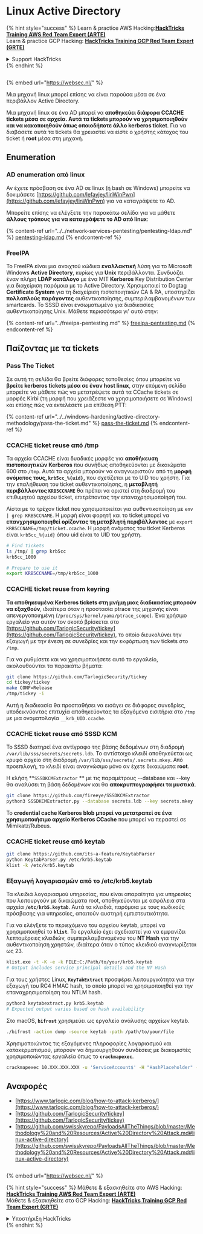 # Linux Active Directory

{% hint style="success" %}
Learn & practice AWS Hacking:<img src="/.gitbook/assets/arte.png" alt="" data-size="line">[**HackTricks Training AWS Red Team Expert (ARTE)**](https://training.hacktricks.xyz/courses/arte)<img src="/.gitbook/assets/arte.png" alt="" data-size="line">\
Learn & practice GCP Hacking: <img src="/.gitbook/assets/grte.png" alt="" data-size="line">[**HackTricks Training GCP Red Team Expert (GRTE)**<img src="/.gitbook/assets/grte.png" alt="" data-size="line">](https://training.hacktricks.xyz/courses/grte)

<details>

<summary>Support HackTricks</summary>

* Check the [**subscription plans**](https://github.com/sponsors/carlospolop)!
* **Join the** 💬 [**Discord group**](https://discord.gg/hRep4RUj7f) or the [**telegram group**](https://t.me/peass) or **follow** us on **Twitter** 🐦 [**@hacktricks\_live**](https://twitter.com/hacktricks\_live)**.**
* **Share hacking tricks by submitting PRs to the** [**HackTricks**](https://github.com/carlospolop/hacktricks) and [**HackTricks Cloud**](https://github.com/carlospolop/hacktricks-cloud) github repos.

</details>
{% endhint %}

<figure><img src="/..https:/pentest.eu/RENDER_WebSec_10fps_21sec_9MB_29042024.gif" alt=""><figcaption></figcaption></figure>

{% embed url="https://websec.nl/" %}

Μια μηχανή linux μπορεί επίσης να είναι παρούσα μέσα σε ένα περιβάλλον Active Directory.

Μια μηχανή linux σε ένα AD μπορεί να **αποθηκεύει διάφορα CCACHE tickets μέσα σε αρχεία. Αυτά τα tickets μπορούν να χρησιμοποιηθούν και να κακοποιηθούν όπως οποιοδήποτε άλλο kerberos ticket**. Για να διαβάσετε αυτά τα tickets θα χρειαστεί να είστε ο χρήστης κάτοχος του ticket ή **root** μέσα στη μηχανή.

## Enumeration

### AD enumeration από linux

Αν έχετε πρόσβαση σε ένα AD σε linux (ή bash σε Windows) μπορείτε να δοκιμάσετε [https://github.com/lefayjey/linWinPwn](https://github.com/lefayjey/linWinPwn) για να καταγράψετε το AD.

Μπορείτε επίσης να ελέγξετε την παρακάτω σελίδα για να μάθετε **άλλους τρόπους για να καταγράψετε το AD από linux**:

{% content-ref url="../../network-services-pentesting/pentesting-ldap.md" %}
[pentesting-ldap.md](../../network-services-pentesting/pentesting-ldap.md)
{% endcontent-ref %}

### FreeIPA

Το FreeIPA είναι μια ανοιχτού κώδικα **εναλλακτική** λύση για το Microsoft Windows **Active Directory**, κυρίως για **Unix** περιβάλλοντα. Συνδυάζει έναν πλήρη **LDAP κατάλογο** με ένα MIT **Kerberos** Key Distribution Center για διαχείριση παρόμοια με το Active Directory. Χρησιμοποιεί το Dogtag **Certificate System** για τη διαχείριση πιστοποιητικών CA & RA, υποστηρίζει **πολλαπλούς παράγοντες** αυθεντικοποίησης, συμπεριλαμβανομένων των smartcards. Το SSSD είναι ενσωματωμένο για διαδικασίες αυθεντικοποίησης Unix. Μάθετε περισσότερα γι' αυτό στην:

{% content-ref url="../freeipa-pentesting.md" %}
[freeipa-pentesting.md](../freeipa-pentesting.md)
{% endcontent-ref %}

## Παίζοντας με τα tickets

### Pass The Ticket

Σε αυτή τη σελίδα θα βρείτε διάφορες τοποθεσίες όπου μπορείτε να **βρείτε kerberos tickets μέσα σε έναν host linux**, στην επόμενη σελίδα μπορείτε να μάθετε πώς να μετατρέψετε αυτά τα CCache tickets σε μορφές Kirbi (τη μορφή που χρειάζεστε να χρησιμοποιήσετε σε Windows) και επίσης πώς να εκτελέσετε μια επίθεση PTT:

{% content-ref url="../../windows-hardening/active-directory-methodology/pass-the-ticket.md" %}
[pass-the-ticket.md](../../windows-hardening/active-directory-methodology/pass-the-ticket.md)
{% endcontent-ref %}

### CCACHE ticket reuse από /tmp

Τα αρχεία CCACHE είναι δυαδικές μορφές για **αποθήκευση πιστοποιητικών Kerberos** που συνήθως αποθηκεύονται με δικαιώματα 600 στο `/tmp`. Αυτά τα αρχεία μπορούν να αναγνωριστούν από τη **μορφή ονόματος τους, `krb5cc_%{uid}`,** που σχετίζεται με το UID του χρήστη. Για την επαλήθευση του ticket αυθεντικοποίησης, η **μεταβλητή περιβάλλοντος `KRB5CCNAME`** θα πρέπει να οριστεί στη διαδρομή του επιθυμητού αρχείου ticket, επιτρέποντας την επαναχρησιμοποίησή του.

Λίστα με το τρέχον ticket που χρησιμοποιείται για αυθεντικοποίηση με `env | grep KRB5CCNAME`. Η μορφή είναι φορητή και το ticket μπορεί να **επανχρησιμοποιηθεί ορίζοντας τη μεταβλητή περιβάλλοντος** με `export KRB5CCNAME=/tmp/ticket.ccache`. Η μορφή ονόματος του ticket Kerberos είναι `krb5cc_%{uid}` όπου uid είναι το UID του χρήστη.
```bash
# Find tickets
ls /tmp/ | grep krb5cc
krb5cc_1000

# Prepare to use it
export KRB5CCNAME=/tmp/krb5cc_1000
```
### CCACHE ticket reuse from keyring

**Τα αποθηκευμένα Kerberos tickets στη μνήμη μιας διαδικασίας μπορούν να εξαχθούν**, ιδιαίτερα όταν η προστασία ptrace της μηχανής είναι απενεργοποιημένη (`/proc/sys/kernel/yama/ptrace_scope`). Ένα χρήσιμο εργαλείο για αυτόν τον σκοπό βρίσκεται στο [https://github.com/TarlogicSecurity/tickey](https://github.com/TarlogicSecurity/tickey), το οποίο διευκολύνει την εξαγωγή με την ένεση σε συνεδρίες και την εκφόρτωση των tickets στο `/tmp`.

Για να ρυθμίσετε και να χρησιμοποιήσετε αυτό το εργαλείο, ακολουθούνται τα παρακάτω βήματα:
```bash
git clone https://github.com/TarlogicSecurity/tickey
cd tickey/tickey
make CONF=Release
/tmp/tickey -i
```
Αυτή η διαδικασία θα προσπαθήσει να εισάγει σε διάφορες συνεδρίες, υποδεικνύοντας επιτυχία αποθηκεύοντας τα εξαγόμενα εισιτήρια στο `/tmp` με μια ονοματολογία `__krb_UID.ccache`.

### CCACHE ticket reuse από SSSD KCM

Το SSSD διατηρεί ένα αντίγραφο της βάσης δεδομένων στη διαδρομή `/var/lib/sss/secrets/secrets.ldb`. Το αντίστοιχο κλειδί αποθηκεύεται ως κρυφό αρχείο στη διαδρομή `/var/lib/sss/secrets/.secrets.mkey`. Από προεπιλογή, το κλειδί είναι αναγνώσιμο μόνο αν έχετε δικαιώματα **root**.

Η κλήση \*\*`SSSDKCMExtractor` \*\* με τις παραμέτρους --database και --key θα αναλύσει τη βάση δεδομένων και θα **αποκρυπτογραφήσει τα μυστικά**.
```bash
git clone https://github.com/fireeye/SSSDKCMExtractor
python3 SSSDKCMExtractor.py --database secrets.ldb --key secrets.mkey
```
Το **credential cache Kerberos blob μπορεί να μετατραπεί σε ένα χρησιμοποιήσιμο αρχείο Kerberos CCache** που μπορεί να περαστεί σε Mimikatz/Rubeus.

### CCACHE ticket reuse από keytab
```bash
git clone https://github.com/its-a-feature/KeytabParser
python KeytabParser.py /etc/krb5.keytab
klist -k /etc/krb5.keytab
```
### Εξαγωγή λογαριασμών από το /etc/krb5.keytab

Τα κλειδιά λογαριασμού υπηρεσίας, που είναι απαραίτητα για υπηρεσίες που λειτουργούν με δικαιώματα root, αποθηκεύονται με ασφάλεια στα αρχεία **`/etc/krb5.keytab`**. Αυτά τα κλειδιά, παρόμοια με τους κωδικούς πρόσβασης για υπηρεσίες, απαιτούν αυστηρή εμπιστευτικότητα.

Για να ελέγξετε το περιεχόμενο του αρχείου keytab, μπορεί να χρησιμοποιηθεί το **`klist`**. Το εργαλείο έχει σχεδιαστεί για να εμφανίζει λεπτομέρειες κλειδιών, συμπεριλαμβανομένου του **NT Hash** για την αυθεντικοποίηση χρηστών, ιδιαίτερα όταν ο τύπος κλειδιού αναγνωρίζεται ως 23.
```bash
klist.exe -t -K -e -k FILE:C:/Path/to/your/krb5.keytab
# Output includes service principal details and the NT Hash
```
Για τους χρήστες Linux, **`KeyTabExtract`** προσφέρει λειτουργικότητα για την εξαγωγή του RC4 HMAC hash, το οποίο μπορεί να χρησιμοποιηθεί για την επαναχρησιμοποίηση του NTLM hash.
```bash
python3 keytabextract.py krb5.keytab
# Expected output varies based on hash availability
```
Στο macOS, **`bifrost`** χρησιμεύει ως εργαλείο ανάλυσης αρχείων keytab.
```bash
./bifrost -action dump -source keytab -path /path/to/your/file
```
Χρησιμοποιώντας τις εξαγόμενες πληροφορίες λογαριασμού και κατακερματισμού, μπορούν να δημιουργηθούν συνδέσεις με διακομιστές χρησιμοποιώντας εργαλεία όπως το **`crackmapexec`**.
```bash
crackmapexec 10.XXX.XXX.XXX -u 'ServiceAccount$' -H "HashPlaceholder" -d "YourDOMAIN"
```
## Αναφορές
* [https://www.tarlogic.com/blog/how-to-attack-kerberos/](https://www.tarlogic.com/blog/how-to-attack-kerberos/)
* [https://github.com/TarlogicSecurity/tickey](https://github.com/TarlogicSecurity/tickey)
* [https://github.com/swisskyrepo/PayloadsAllTheThings/blob/master/Methodology%20and%20Resources/Active%20Directory%20Attack.md#linux-active-directory](https://github.com/swisskyrepo/PayloadsAllTheThings/blob/master/Methodology%20and%20Resources/Active%20Directory%20Attack.md#linux-active-directory)

<figure><img src="/..https:/pentest.eu/RENDER_WebSec_10fps_21sec_9MB_29042024.gif" alt=""><figcaption></figcaption></figure>

{% embed url="https://websec.nl/" %}

{% hint style="success" %}
Μάθετε & εξασκηθείτε στο AWS Hacking:<img src="/.gitbook/assets/arte.png" alt="" data-size="line">[**HackTricks Training AWS Red Team Expert (ARTE)**](https://training.hacktricks.xyz/courses/arte)<img src="/.gitbook/assets/arte.png" alt="" data-size="line">\
Μάθετε & εξασκηθείτε στο GCP Hacking: <img src="/.gitbook/assets/grte.png" alt="" data-size="line">[**HackTricks Training GCP Red Team Expert (GRTE)**<img src="/.gitbook/assets/grte.png" alt="" data-size="line">](https://training.hacktricks.xyz/courses/grte)

<details>

<summary>Υποστήριξη HackTricks</summary>

* Ελέγξτε τα [**σχέδια συνδρομής**](https://github.com/sponsors/carlospolop)!
* **Εγγραφείτε στην** 💬 [**ομάδα Discord**](https://discord.gg/hRep4RUj7f) ή στην [**ομάδα telegram**](https://t.me/peass) ή **ακολουθήστε** μας στο **Twitter** 🐦 [**@hacktricks\_live**](https://twitter.com/hacktricks\_live)**.**
* **Μοιραστείτε κόλπα hacking υποβάλλοντας PRs στα** [**HackTricks**](https://github.com/carlospolop/hacktricks) και [**HackTricks Cloud**](https://github.com/carlospolop/hacktricks-cloud) github repos.

</details>
{% endhint %}
